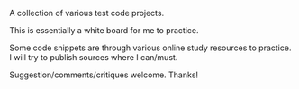 A collection of various test code projects.

This is essentially a white board for me to practice.

Some code snippets are through various online study resources to practice. I will try to publish sources where I can/must.

Suggestion/comments/critiques welcome. Thanks!
